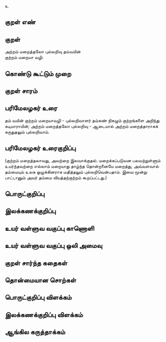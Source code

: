 உ

## குறள் எண் 


## குறள் 
அற்றம் மறைத்தலோ புல்லறிவு தம்வயின்  
குற்றம் மறையா வழி.

## கொண்டு கூட்டும் முறை


## குறள் சாரம் 


## பரிமேலழகர் உரை
தம் வயின் குற்றம் மறையாவழி - புல்லறிவாளர் தம்கண் நிகழும் குற்றங்களை அறிந்து கடியாராயின்; அற்றம் மறைத்தலோ புல்லறிவு - ஆடையால் அற்றம் மறைத்தாராகக் கருதுதலும் புல்லறிவாம். 
## பரிமேலழகர் உரைகுறிப்பு   
(குற்றம் மறைத்தலாவது, அவற்றை இலவாக்குதல். மறைக்கப்படுவன பலவற்றுள்ளும் உயர்ந்தவற்றை எல்லாம் மறையாது தாழ்ந்த தொன்றனையே மறைத்து, அவ்வளவால் தம்மையும் உலக ஒழுக்கினராக மதித்தலும் புல்லறிவென்பதாம். இவை மூன்று பாட்டானும் அவர் தம்மை வியத்தற்குற்றம் கூறப்பட்டது.)


## பொருட்குறிப்பு 


## இலக்கணக்குறிப்பு  


## உயர் வள்ளுவ வகுப்பு காணொளி


## உயர் வள்ளுவ வகுப்பு ஒலி அமைவு 

 
## குறள் சார்ந்த கதைகள் 


## தொன்மையான சொற்கள்


## பொருட்குறிப்பு விளக்கம்


## இலக்கணக்குறிப்பு விளக்கம்


## ஆங்கில கருத்தாக்கம் 


